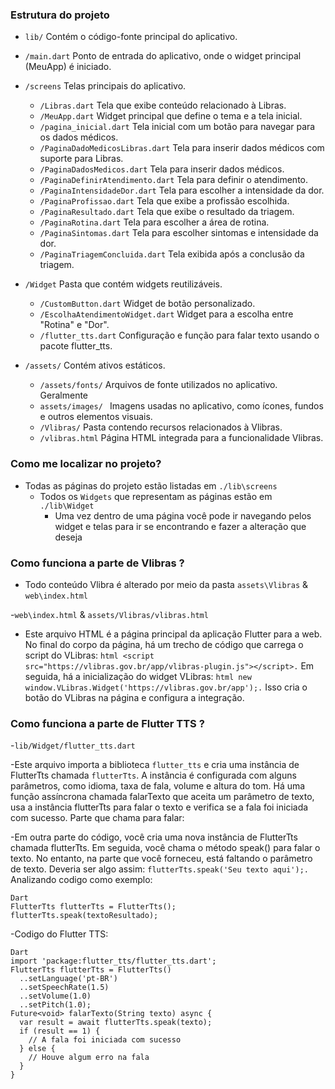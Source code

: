 ### Estrutura do projeto

- `lib/` Contém o código-fonte principal do aplicativo.

- `/main.dart` Ponto de entrada do aplicativo, onde o widget principal (MeuApp) é iniciado.

- `/screens` Telas principais do aplicativo.
  - `/Libras.dart` Tela que exibe conteúdo relacionado à Libras.
  - `/MeuApp.dart` Widget principal que define o tema e a tela inicial.
  - `/pagina_inicial.dart` Tela inicial com um botão para navegar para os dados médicos.
  - `/PaginaDadoMedicosLibras.dart` Tela para inserir dados médicos com suporte para Libras.
  - `/PaginaDadosMedicos.dart` Tela para inserir dados médicos.
  - `/PaginaDefinirAtendimento.dart` Tela para definir o atendimento.
  - `/PaginaIntensidadeDor.dart` Tela para escolher a intensidade da dor.
  - `/PaginaProfissao.dart` Tela que exibe a profissão escolhida.
  - `/PaginaResultado.dart` Tela que exibe o resultado da triagem.
  - `/PaginaRotina.dart` Tela para escolher a área de rotina.
  - `/PaginaSintomas.dart` Tela para escolher sintomas e intensidade da dor.
  - `/PaginaTriagemConcluida.dart` Tela exibida após a conclusão da triagem.

- `/Widget`  Pasta que contém widgets reutilizáveis.
  - `/CustomButton.dart` Widget de botão personalizado.
  - `/EscolhaAtendimentoWidget.dart` Widget para a escolha entre "Rotina" e "Dor".
  - `/flutter_tts.dart` Configuração e função para falar texto usando o pacote flutter_tts.

- `/assets/` Contém ativos estáticos.
  - `/assets/fonts/` Arquivos de fonte utilizados no aplicativo. Geralmente
  - `assets/images/ ` Imagens usadas no aplicativo, como ícones, fundos e outros elementos visuais. 
  - `/Vlibras/` Pasta contendo recursos relacionados à Vlibras.
  - `/vlibras.html` Página HTML integrada para a funcionalidade Vlibras.

### Como me localizar no projeto?

- Todas as páginas do projeto estão listadas em `./lib\screens`
  - Todos os `Widgets` que representam as páginas estão em `./lib\Widget`
    - Uma vez dentro de uma página você pode ir navegando pelos widget e telas para ir se encontrando e fazer a alteração que deseja

### Como funciona a parte de Vlibras ?

- Todo conteúdo Vlibra é alterado por meio da pasta `assets\Vlibras` & `web\index.html`

 -`web\index.html` &   `assets/Vlibras/vlibras.html`

  - Este arquivo HTML é a página principal da aplicação Flutter para a web.
  No final do corpo da página, há um trecho de código que carrega o script do VLibras: ```html <script src="https://vlibras.gov.br/app/vlibras-plugin.js"></script>.```
  Em seguida, há a inicialização do widget VLibras: ```html new window.VLibras.Widget('https://vlibras.gov.br/app');.```
  Isso cria o botão do VLibras na página e configura a integração.

### Como funciona a parte de Flutter TTS ?

-`lib/Widget/flutter_tts.dart`

  -Este arquivo importa a biblioteca `flutter_tts` e cria uma instância de FlutterTts chamada `flutterTts`.
A instância é configurada com alguns parâmetros, como idioma, taxa de fala, volume e altura do tom.
Há uma função assíncrona chamada falarTexto que aceita um parâmetro de texto, usa a instância flutterTts para falar o texto e verifica se a fala foi iniciada com sucesso.
Parte que chama para falar:

  -Em outra parte do código, você cria uma nova instância de FlutterTts chamada flutterTts.
Em seguida, você chama o método speak() para falar o texto. No entanto, na parte que você forneceu, está faltando o parâmetro de texto. Deveria ser algo assim: ```flutterTts.speak('Seu texto aqui');.``` Analizando codigo como exemplo:

```
Dart
FlutterTts flutterTts = FlutterTts();
flutterTts.speak(textoResultado);
```

-Codigo do Flutter TTS:

```
Dart
import 'package:flutter_tts/flutter_tts.dart';
FlutterTts flutterTts = FlutterTts()
  ..setLanguage('pt-BR')
  ..setSpeechRate(1.5)
  ..setVolume(1.0)
  ..setPitch(1.0);
Future<void> falarTexto(String texto) async {
  var result = await flutterTts.speak(texto);
  if (result == 1) {
    // A fala foi iniciada com sucesso
  } else {
    // Houve algum erro na fala
  }
}
```
